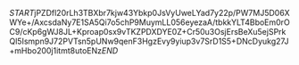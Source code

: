 $START$jPZDfl20rLh3TBXbr7kjw43Ybkp0JsVyUweLYad7y22p/PW7MJ5D06XWYe+/AxcsdaNy7E1SA5Qi7o5chP9MuymLL056eyezaA/tbkkYLT4BboEm0rOC9/cKp6gWJ8JL+Kproap0sx9vTKZPDXDYE0Z+Cr50u3OsjErsBeXu5ejSPrkQl5Ismpn9J72PVTsn5pUNw9qenF3HgzEvy9yiup3v7SrD1S5+DNcDyukg27J+mHbo200j1itmt8utoENz$END$